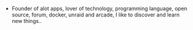 - Founder of alot apps, lover of technology, programming language, open source, forum, docker, unraid and arcade, I like to discover and learn new things..
  <br>
























































































































































































